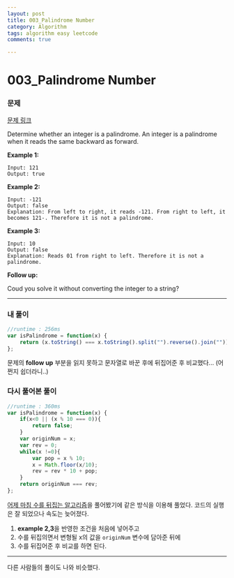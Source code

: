 ```yaml
---
layout: post
title: 003_Palindrome Number
category: Algorithm
tags: algorithm easy leetcode
comments: true

---
```


# 003_Palindrome Number

### 문제

[문제 링크](https://leetcode.com/problems/palindrome-number/)

Determine whether an integer is a palindrome. An integer is a palindrome when it reads the same backward as forward.

**Example 1:**

```
Input: 121
Output: true
```

**Example 2:**

```
Input: -121
Output: false
Explanation: From left to right, it reads -121. From right to left, it becomes 121-. Therefore it is not a palindrome.
```

**Example 3:**

```
Input: 10
Output: false
Explanation: Reads 01 from right to left. Therefore it is not a palindrome.
```

**Follow up:**

Coud you solve it without converting the integer to a string?

------

### 내 풀이

```js
//runtime : 256ms
var isPalindrome = function(x) {
    return (x.toString() === x.toString().split("").reverse().join(""))
};
```

문제의 **follow up** 부분을 읽지 못하고 문자열로 바꾼 후에 뒤집어준 후 비교했다... (어쩐지 쉽더라니..)

### 다시 풀어본 풀이

```js
//runtime : 360ms
var isPalindrome = function(x) {
    if(x<0 || (x % 10 === 0)){
        return false;
    }
    var originNum = x;
    var rev = 0;
    while(x !=0){
        var pop = x % 10;
        x = Math.floor(x/10);
        rev = rev * 10 + pop;
    }
    return originNum === rev;
};
```

 [어제 마침 수를 뒤집는 알고리즘](https://curlyjun.github.io/algorithm/2019/01/02/Reverse-Integer/)을 풀어봤기에 같은 방식을 이용해 풀었다. 코드의 실행은 잘 되었으나 속도는 늦어졌다.  

1. **example 2,3**을 반영한 조건을 처음에 넣어주고 
2. 수를 뒤집의면서 변형될 x의 값을 `originNum` 변수에 담아준 뒤에
3. 수를 뒤집어준 후 비교를 하면 된다.

------

다른 사람들의 풀이도 나와 비슷했다.